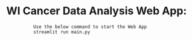 # WI Cancer Data Analysis Web App:
              Use the below command to start the Web App 
              streamlit run main.py
